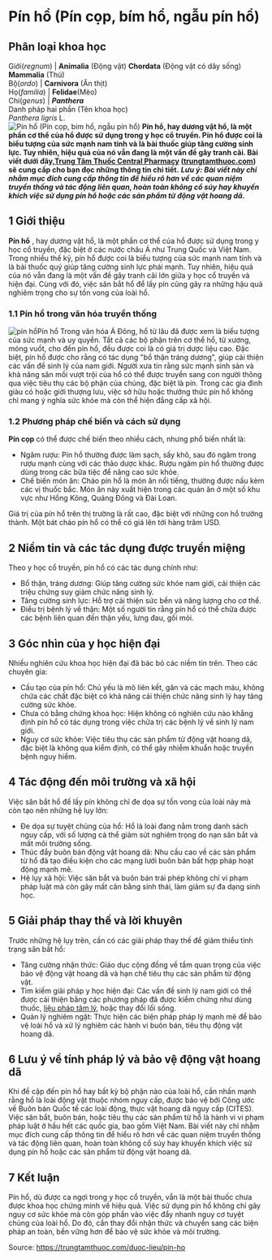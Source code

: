 # Pín hổ (Pín cọp, bím hổ, ngẫu pín hổ)

Phân loại khoa học  
---  
Giới(_regnum_) |  **Animalia** (Động vật) **Chordata** (Động vật có dây sống) **Mammalia** (Thú)  
Bộ(_ordo_) | **Carnivora** (Ăn thịt)  
Họ(_familia_) | **Felidae**(Mèo)  
Chi(_genus_) | _**Panthera**_  
Danh pháp hai phần (Tên khoa học)  
_Panthera ligris_ L.  
![Pín hổ \(Pín cọp, bím hổ, ngẫu pín hổ\)](https://trungtamthuoc.com/images/others/pin-ho-1-4124.jpg)
**Pín hổ, hay dương vật hổ, là một phần cơ thể của hổ được sử dụng trong y học cổ truyền. Pín hổ được coi là biểu tượng của sức mạnh nam tính và là bài thuốc giúp tăng cường sinh lực. Tuy nhiên, hiệu quả của nó vẫn đang là một vấn đề gây tranh cãi. Bài viết dưới đây,[Trung Tâm Thuốc Central Pharmacy](https://trungtamthuoc.com/ "Trung Tâm Thuốc Central Pharmacy") ([trungtamthuoc.com](https://trungtamthuoc.com/ "trungtamthuoc.com")) sẽ cung cấp cho bạn đọc những thông tin chi tiết.**
**_Lưu ý: Bài viết này chỉ nhằm mục đích cung cấp thông tin để hiểu rõ hơn về các quan niệm truyền thống và tác động liên quan, hoàn toàn không cổ súy hay khuyến khích việc sử dụng pín hổ hoặc các sản phẩm từ động vật hoang dã._**
##  1 Giới thiệu
**Pín hổ** , hay dương vật hổ, là một phần cơ thể của hổ được sử dụng trong y học cổ truyền, đặc biệt ở các nước châu Á như Trung Quốc và Việt Nam. Trong nhiều thế kỷ, pín hổ được coi là biểu tượng của sức mạnh nam tính và là bài thuốc quý giúp tăng cường sinh lực phái mạnh. Tuy nhiên, hiệu quả của nó vẫn đang là một vấn đề gây tranh cãi lớn giữa y học cổ truyền và hiện đại. Cùng với đó, việc săn bắt hổ để lấy pín cũng gây ra những hậu quả nghiêm trọng cho sự tồn vong của loài hổ.
### 1.1 Pín hổ trong văn hóa truyền thống
![pín hổ](https://trungtamthuoc.com/images/item/Pin-ho-2.jpg)Pín hổ 
Trong văn hóa Á Đông, hổ từ lâu đã được xem là biểu tượng của sức mạnh và uy quyền. Tất cả các bộ phận trên cơ thể hổ, từ xương, móng vuốt, cho đến pín hổ, đều được coi là có giá trị dược liệu cao. Đặc biệt, pín hổ được cho rằng có tác dụng "bổ thận tráng dương", giúp cải thiện các vấn đề sinh lý của nam giới.
Người xưa tin rằng sức mạnh sinh sản và khả năng săn mồi vượt trội của hổ có thể được truyền sang con người thông qua việc tiêu thụ các bộ phận của chúng, đặc biệt là pín. Trong các gia đình giàu có hoặc giới thượng lưu, việc sở hữu hoặc thưởng thức pín hổ không chỉ mang ý nghĩa sức khỏe mà còn thể hiện đẳng cấp xã hội.
### 1.2 Phương pháp chế biến và cách sử dụng
**Pín cọp** có thể được chế biến theo nhiều cách, nhưng phổ biến nhất là:
  * Ngâm rượu: Pín hổ thường được làm sạch, sấy khô, sau đó ngâm trong rượu mạnh cùng với các thảo dược khác. Rượu ngâm pín hổ thường được dùng trong các bữa tiệc để nâng cao sức khỏe.
  * Chế biến món ăn: Cháo pín hổ là món ăn nổi tiếng, thường được nấu kèm các vị thuốc bắc. Món ăn này xuất hiện trong các quán ăn ở một số khu vực như Hồng Kông, Quảng Đông và Đài Loan.


Giá trị của pín hổ trên thị trường là rất cao, đặc biệt với những con hổ trưởng thành. Một bát cháo pín hổ có thể có giá lên tới hàng trăm USD.
##  2 Niềm tin và các tác dụng được truyền miệng
Theo y học cổ truyền, pín hổ có các tác dụng chính như:
  * Bổ thận, tráng dương: Giúp tăng cường sức khỏe nam giới, cải thiện các triệu chứng suy giảm chức năng sinh lý.
  * Tăng cường sinh lực: Hỗ trợ cải thiện sức bền và năng lượng cho cơ thể.
  * Điều trị bệnh lý về thận: Một số người tin rằng pín hổ có thể chữa được các bệnh liên quan đến thận yếu, lưng đau, gối mỏi.


##  3 Góc nhìn của y học hiện đại
Nhiều nghiên cứu khoa học hiện đại đã bác bỏ các niềm tin trên. Theo các chuyên gia:
  * Cấu tạo của pín hổ: Chủ yếu là mô liên kết, gân và các mạch máu, không chứa các chất đặc biệt có khả năng cải thiện chức năng sinh lý hay tăng cường sức khỏe.
  * Chưa có bằng chứng khoa học: Hiện không có nghiên cứu nào khẳng định pín hổ có tác dụng trong việc chữa trị các bệnh lý về sinh lý nam giới.
  * Nguy cơ sức khỏe: Việc tiêu thụ các sản phẩm từ động vật hoang dã, đặc biệt là không qua kiểm định, có thể gây nhiễm khuẩn hoặc truyền bệnh nguy hiểm.


##  4 Tác động đến môi trường và xã hội
Việc săn bắt hổ để lấy pín không chỉ đe dọa sự tồn vong của loài này mà còn tạo nên những hệ lụy lớn:
  * Đe dọa sự tuyệt chủng của hổ: Hổ là loài đang nằm trong danh sách nguy cấp, với số lượng cá thể giảm sút nghiêm trọng do nạn săn bắt và mất môi trường sống.
  * Thúc đẩy buôn bán động vật hoang dã: Nhu cầu cao về các sản phẩm từ hổ đã tạo điều kiện cho các mạng lưới buôn bán bất hợp pháp hoạt động mạnh mẽ.
  * Hệ lụy xã hội: Việc săn bắt và buôn bán trái phép không chỉ vi phạm pháp luật mà còn gây mất cân bằng sinh thái, làm giảm sự đa dạng sinh học.


##  5 Giải pháp thay thế và lời khuyên
Trước những hệ lụy trên, cần có các giải pháp thay thế để giảm thiểu tình trạng săn bắt hổ:
  * Tăng cường nhận thức: Giáo dục cộng đồng về tầm quan trọng của việc bảo vệ động vật hoang dã và hạn chế tiêu thụ các sản phẩm từ động vật.
  * Tìm kiếm giải pháp y học hiện đại: Các vấn đề sinh lý nam giới có thể được cải thiện bằng các phương pháp đã được kiểm chứng như dùng thuốc, [liệu pháp tâm lý](https://trungtamthuoc.com/bai-viet/cac-lieu-phap-tam-ly "liệu pháp tâm lý"), hoặc thay đổi lối sống.
  * Quản lý nghiêm ngặt: Thực hiện các biện pháp pháp lý mạnh mẽ để bảo vệ loài hổ và xử lý nghiêm các hành vi buôn bán, tiêu thụ động vật hoang dã.


##  6 Lưu ý về tính pháp lý và bảo vệ động vật hoang dã
Khi đề cập đến pín hổ hay bất kỳ bộ phận nào của loài hổ, cần nhấn mạnh rằng hổ là loài động vật thuộc nhóm nguy cấp, được bảo vệ bởi Công ước về Buôn bán Quốc tế các loài động, thực vật hoang dã nguy cấp (CITES). Việc săn bắt, buôn bán, hoặc tiêu thụ các sản phẩm từ hổ là hành vi vi phạm pháp luật ở hầu hết các quốc gia, bao gồm Việt Nam.
Bài viết này chỉ nhằm mục đích cung cấp thông tin để hiểu rõ hơn về các quan niệm truyền thống và tác động liên quan, hoàn toàn không cổ súy hay khuyến khích việc sử dụng pín hổ hoặc các sản phẩm từ động vật hoang dã.
##  7 Kết luận
Pín hổ, dù được ca ngợi trong y học cổ truyền, vẫn là một bài thuốc chưa được khoa học chứng minh về hiệu quả. Việc sử dụng pín hổ không chỉ gây nguy cơ sức khỏe mà còn góp phần vào việc đẩy nhanh nguy cơ tuyệt chủng của loài hổ. Do đó, cần thay đổi nhận thức và chuyển sang các biện pháp an toàn, bền vững hơn để bảo vệ sức khỏe và môi trường.


Source: https://trungtamthuoc.com/duoc-lieu/pin-ho